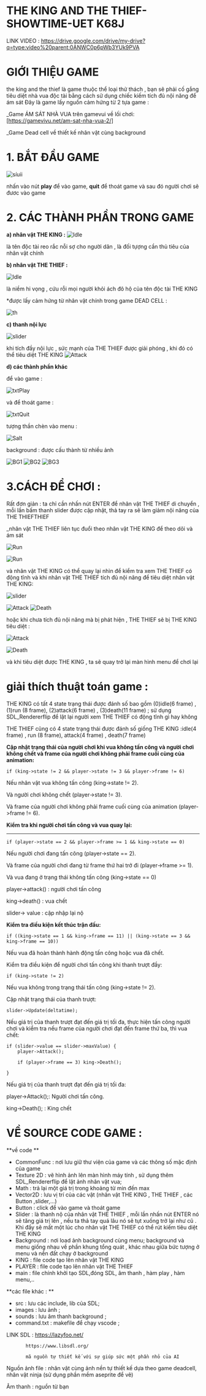 # **THE KING AND THE THIEF-SHOWTIME-UET K68J**



LINK VIDEO : https://drive.google.com/drive/my-drive?q=type:video%20parent:0ANWC0p6pWb3YUk9PVA






# GIỚI THIỆU GAME 

the king and the thief là game thuộc thể loại thử thách , bạn sẽ phải cố gắng tiêu diệt nhà vua độc tài bằng cách sử dụng chiếc kiếm tích đủ nội năng để ám sát
Đây là game lấy nguồn cảm hứng từ 2 tựa game :

_Game ÁM SÁT NHÀ VUA trên gamevui về lối chơi: [https://gamevivu.net/am-sat-nha-vua-2/]


_Game Dead cell về thiết kế nhân vật cùng background 



# 1. BẮT ĐẦU GAME 
![síuii](https://github.com/NguyenDucguyen/appleKnight-UET_SDL2/assets/160694563/bcb0f340-cf4d-429c-8487-3582e07f0487)


nhấn vào nút **play** để vào game, **quit** để thoát game 
và sau đó người chơi sẽ đươc vào game 

# 2. CÁC THÀNH PHẦN TRONG GAME

**a) nhân vật **THE KING** :**
 ![Idle](https://github.com/NguyenDucguyen/appleKnight-UET_SDL2/assets/160694563/fdf81532-ddc3-46ca-9c80-b57056df0222)

là tên độc tài reo rắc nỗi sợ cho người dân , là đối tựợng cần thủ tiêu của nhân vật chính 

**b) nhân vật THE THIEF :**



![Idle](https://github.com/NguyenDucguyen/appleKnight-UET_SDL2/assets/160694563/82ecea93-0733-44b2-8bef-345707dc8d9c)


là niềm hi vọng , cứu rỗi mọi người khỏi ách đô hộ của tên độc tài THE KING 



*được lấy cảm hứng từ nhân vật chính trong game DEAD CELL :



![th](https://github.com/NguyenDucguyen/appleKnight-UET_SDL2/assets/160694563/dbb8827c-e954-47c7-9ef0-c456eff1e11a)



**c) thanh nội lực**






![slider](https://github.com/NguyenDucguyen/appleKnight-UET_SDL2/assets/160694563/13a0269b-b6c5-4374-8e7b-6189c1570677)

khi tích đầy nội lực , sức mạnh của THE THIEF được giải phóng , khi đó có thể tiêu diệt THE KING 
![Attack](https://github.com/NguyenDucguyen/appleKnight-UET_SDL2/assets/160694563/df580135-2a05-48ca-a1d4-d3fd4747a613)

**d) các thành phần khác**

để vào game : 



![txtPlay](https://github.com/NguyenDucguyen/appleKnight-UET_SDL2/assets/160694563/bedae446-442f-4e0d-a9e9-3b094fdf692b)

và để thoát game :


![txtQuit](https://github.com/NguyenDucguyen/appleKnight-UET_SDL2/assets/160694563/944b1226-fffa-44b3-921b-1fb070acd231)


tượng thần chèn vào menu : 



![Salt](https://github.com/NguyenDucguyen/appleKnight-UET_SDL2/assets/160694563/653699d4-8488-4764-ab0d-fe3c7747d50d)



background : được cấu thành từ nhiều ảnh 


![BG1](https://github.com/NguyenDucguyen/appleKnight-UET_SDL2/assets/160694563/ba5215a5-73f5-4f21-bbc5-e562e56bc897)
![BG2](https://github.com/NguyenDucguyen/appleKnight-UET_SDL2/assets/160694563/f03fc57b-b207-4f10-b0be-e0e7a4bbacb4)
![BG3](https://github.com/NguyenDucguyen/appleKnight-UET_SDL2/assets/160694563/25a197b0-418d-4c4c-84eb-225a270150cc)


# 3.CÁCH ĐỂ CHƠI :

Rất đơn giản : ta chỉ cần nhấn nút ENTER để nhân vật THE THIEF di chuyển , mỗi lần bấm thanh slider được cập nhật, thả tay ra sẽ làm giảm nội năng của THE THIEFTHIEF

_nhân vật THE THIEF liên tục đuổi  theo nhân vật THE KING để theo dõi và ám sát 

![Run](https://github.com/NguyenDucguyen/appleKnight-UET_SDL2/assets/160694563/cc286354-d889-4980-92dd-af2cb46be078)


![Run](https://github.com/NguyenDucguyen/appleKnight-UET_SDL2/assets/160694563/4d648a94-5e66-4d75-a6f5-a16fe34fc57f)



và nhân vật THE KING có thể quay lại nhìn để kiểm tra xem THE THIEF có động tĩnh 
và khi nhân vật THE THIEF tích đủ nội năng để tiêu diệt nhân vật THE KING:

![slider](https://github.com/NguyenDucguyen/appleKnight-UET_SDL2/assets/160694563/6637d74d-8a91-4bb5-9885-49cadf5efce9)






![Attack](https://github.com/NguyenDucguyen/appleKnight-UET_SDL2/assets/160694563/d8675652-62d8-4272-b49e-e4655a411fdc)
![Death](https://github.com/NguyenDucguyen/appleKnight-UET_SDL2/assets/160694563/562604f7-839e-4892-95aa-d243a71184aa)





hoặc khi chưa tích đủ nội năng mà bị phát hiện , THE THIEF sẽ bị THE KING tiêu diệt : 

![Attack](https://github.com/NguyenDucguyen/appleKnight-UET_SDL2/assets/160694563/af953e52-a158-421b-acd9-87a04011889d)



![Death](https://github.com/NguyenDucguyen/appleKnight-UET_SDL2/assets/160694563/bb6222ab-de2e-493a-9264-345b0fca8132)




và khi tiêu diệt được THE KING , ta sẽ quay trở lại màn hình menu để chơi lại 


# giải thích thuật toán game :

THE KING có tất 4 state trạng thái được đánh số   bao gồm (0)idle(6 frame) , (1)run (8 frame), (2)attack(6 frame) , (3)death(11 frame) ; sử dụng SDL_Rendererflip để lật lại người xem THE THIEF có động tĩnh gì hay không 

THE THIEF cũng có 4 state trạng thái được đánh số  giống THE KING :idle(4 frame) , run (8 frame), attack(4 frame) , death(7 frame) 

**Cập nhật trạng thái của người chơi khi vua không tấn công và người chơi không chết và frame của người chơi không phải frame cuối cùng của animation:**

`if (king->state != 2 && player->state != 3 && player->frame != 6)`

Nếu nhân vật vua không tấn công (king->state != 2).

Và người chơi không chết (player->state != 3).

Và frame của người chơi không phải frame cuối cùng của animation (player->frame != 6).

**Kiểm tra khi người chơi tấn công và vua quay lại:**
****

`if (player->state == 2 && player->frame >= 1 && king->state == 0)`

Nếu người chơi đang tấn công (player->state == 2).

Và frame của người chơi đang từ frame thứ hai trở đi (player->frame >= 1).

Và vua đang ở trạng thái không tấn công (king->state == 0)

player->attack() : người chơi tấn công

king->death() : vua chết 

slider-> value : cập nhập lại nộ 

**Kiểm tra điều kiện kết thúc trận đấu:**

`if ((king->state == 1 && king->frame == 11) || (king->state == 3 && king->frame == 10))`

Nếu vua đã hoàn thành hành động tấn công hoặc vua đã chết.

Kiểm tra điều kiện để người chơi tấn công khi thanh trượt đầy:

`if (king->state != 2)`

Nếu vua không trong trạng thái tấn công (king->state != 2).

Cập nhật trạng thái của thanh trượt:

`slider->Update(deltatime);`


Nếu giá trị của thanh trượt đạt đến giá trị tối đa, thực hiện tấn công người chơi và kiểm tra nếu frame của người chơi đạt đến frame thứ ba, thì vua chết:


```
if (slider->value == slider->maxValue) {
    player->Attack();

    if (player->frame == 3) king->Death();

}

```
 
Nếu giá trị của thanh trượt đạt đến giá trị tối đa:

player->Attack();: Người chơi tấn công.

king->Death(); : King chết 

# 
# VỀ SOURCE CODE GAME :
**về code **
* CommonFunc : nơi lưu giữ thư viện của game và các thông số mặc định của game 
* Texture 2D : vẽ hình ảnh lên màn hình máy tính , sử dụng thêm SDL_Rendererflip để lật ảnh nhân vật vua;
* Math : trả lại một giá trị trong khoảng từ min đến max 
* Vector2D : lưu vị trí của các vật (nhân vật THE KING , THE THIEF , các Button ,slider,...) 
* Button : click để vào game và thoát game
* Slider : là thanh nộ của nhân vật THE THIEF , mỗi lần nhấn nút ENTER nó sẽ tăng giá trị lên , nếu ta thả tay quá lâu nó sẽ tụt xuống trở lại như cũ . Khi đầy sẽ mất một lúc cho nhân vật THE THIEF có thể rút kiếm tiêu diệt THE KING 
* Background : nơi load ảnh background cùng menu; background và menu giống nhau về phần khung tổng quát , khác nhau giữa bức tượng ở menu và nền đất chạy ở background 
* KING : file code tạo lên nhân vật THE KING 
* PLAYER : file code tạo lên nhân vật THE THIEF
* main : file chính khởi tạo SDL,đóng SDL, âm thanh , hàm play , hàm menu,..



**các file khác : ** 

* src : lưu các include, lib của SDL;
* images : lưu ảnh ;
* sounds : lưu âm thanh background ;
* command.txt : makefile để chạy vscode ;



 LINK SDL : https://lazyfoo.net/  

           https://www.libsdl.org/

           mã nguồn tự thiết kế với sự giúp sức một phần nhỏ của AI
           
Nguồn ảnh file : nhân vật cùng ảnh nền  tự thiết kế dựa theo game deadcell, nhân vật ninja (sử dụng phần mềm aseprite để vẽ)

Âm thanh : nguồn từ  bạn 

